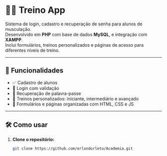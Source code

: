 # 🏋️‍♂️ Treino App

Sistema de login, cadastro e recuperação de senha para alunos de musculação.  
Desenvolvido em **PHP** com base de dados **MySQL**, e integração com **XAMPP**.  
Inclui formulários, treinos personalizados e páginas de acesso para diferentes níveis de treino.

---

## 🚀 Funcionalidades

- ✅ Cadastro de alunos
- 🔐 Login com validação
- 🔄 Recuperação de palavra-passe
- 🧠 Treinos personalizados: iniciante, intermediário e avançado
- 📄 Formulários e páginas organizadas com HTML, CSS e JS

---

## 🛠️ Como usar

1. **Clone o repositório:**
   ```bash
   git clone https://github.com/erlondorleto/Academia.git